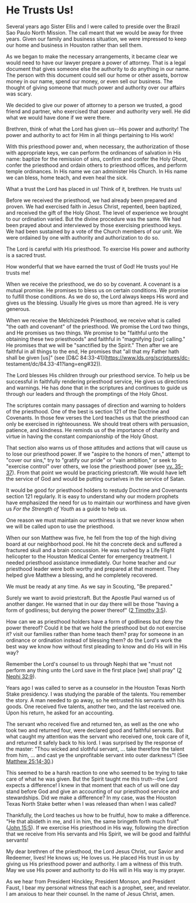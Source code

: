 # He Trusts Us!

Several years ago Sister Ellis and I were called to preside over the Brazil
Sao Paulo North Mission. The call meant that we would be away for three years.
Given our family and business situation, we were impressed to keep our home
and business in Houston rather than sell them.

As we began to make the necessary arrangements, it became clear we would need
to have our lawyer prepare a power of attorney. That is a legal document that
gives someone else the authority to do anything in our name. The person with
this document could sell our home or other assets, borrow money in our name,
spend our money, or even sell our business. The thought of giving someone that
much power and authority over our affairs was scary.

We decided to give our power of attorney to a person we trusted, a good friend
and partner, who exercised that power and authority very well. He did what we
would have done if we were there.

Brethren, think of what the Lord has given us--His power and authority! The
power and authority to act for Him in all things pertaining to His work!

With this priesthood power and, when necessary, the authorization of those
with appropriate keys, we can perform the ordinances of salvation in His name:
baptize for the remission of sins, confirm and confer the Holy Ghost, confer
the priesthood and ordain others to priesthood offices, and perform temple
ordinances. In His name we can administer His Church. In His name we can
bless, home teach, and even heal the sick.

What a trust the Lord has placed in us! Think of it, brethren. He trusts us!

Before we received the priesthood, we had already been prepared and proven. We
had exercised faith in Jesus Christ, repented, been baptized, and received the
gift of the Holy Ghost. The level of experience we brought to our ordination
varied. But the divine procedure was the same. We had been prayed about and
interviewed by those exercising priesthood keys. We had been sustained by a
vote of the Church members of our unit. We were ordained by one with authority
and authorization to do so.

The Lord is careful with His priesthood. To exercise His power and authority
is a sacred trust.

How wonderful that we have earned the trust of God! He trusts you! He trusts
me!

When we receive the priesthood, we do so by covenant. A covenant is a mutual
promise. He promises to bless us on certain conditions. We promise to fulfill
those conditions. As we do so, the Lord always keeps His word and gives us the
blessing. Usually He gives us more than agreed. He is very generous.

When we receive the Melchizedek Priesthood, we receive what is called "the
oath and covenant" of the priesthood. We promise the Lord two things, and He
promises us two things. We promise to be "faithful unto the obtaining these
two priesthoods" and faithful in "magnifying [our] calling." He promises that
we will be "sanctified by the Spirit." Then after we are faithful in all
things to the end, He promises that "all that my Father hath shall be given
[us]" (see [D&amp;C 84:33-41](https://www.lds.org/scriptures/dc-
testament/dc/84.33-41?lang=eng#32)).

The Lord blesses His children through our priesthood service. To help us be
successful in faithfully rendering priesthood service, He gives us directions
and warnings. He has done that in the scriptures and continues to guide us
through our leaders and through the promptings of the Holy Ghost.

The scriptures contain many passages of direction and warning to holders of
the priesthood. One of the best is section 121 of the Doctrine and Covenants.
In those few verses the Lord teaches us that the priesthood can only be
exercised in righteousness. We should treat others with persuasion, patience,
and kindness. He reminds us of the importance of charity and virtue in having
the constant companionship of the Holy Ghost.

That section also warns us of those attitudes and actions that will cause us
to lose our priesthood power. If we "aspire to the honors of men," attempt to
"cover our sins," try to "gratify our pride" or "vain ambition," or seek to
"exercise control" over others, we lose the priesthood power (see [vv.
35-37](https://www.lds.org/scriptures/dc-testament/dc/121.35-37?lang=eng#34)).
From that point we would be practicing priestcraft. We would have left the
service of God and would be putting ourselves in the service of Satan.

It would be good for priesthood holders to restudy Doctrine and Covenants
section 121 regularly. It is easy to understand why our modern prophets have
emphasized the need for us to maintain our worthiness and have given us _For
the Strength of Youth_ as a guide to help us.

One reason we must maintain our worthiness is that we never know when we will
be called upon to use the priesthood.

When our son Matthew was five, he fell from the top of the high diving board
at our neighborhood pool. He hit the concrete deck and suffered a fractured
skull and a brain concussion. He was rushed by a Life Flight helicopter to the
Houston Medical Center for emergency treatment. I needed priesthood assistance
immediately. Our home teacher and our priesthood leader were both worthy and
prepared at that moment. They helped give Matthew a blessing, and he
completely recovered.

We must be ready at any time. As we say in Scouting, "Be prepared."

Surely we want to avoid priestcraft. But the Apostle Paul warned us of another
danger. He warned that in our day there will be those "having a form of
godliness; but denying the power thereof" ([2 Timothy
3:5](https://www.lds.org/scriptures/nt/2-tim/3.5?lang=eng#4)).

How can we as priesthood holders have a form of godliness but deny the power
thereof? Could it be that we hold the priesthood but do not exercise it? visit
our families rather than home teach them? pray for someone in an ordinance or
ordination instead of blessing them? do the Lord's work the best way we know
how without first pleading to know and do His will in His way?

Remember the Lord's counsel to us through Nephi that we "must not perform any
thing unto the Lord save in the first place [we] shall pray" ([2 Nephi
32:9](https://www.lds.org/scriptures/bofm/2-ne/32.9?lang=eng#8)).

Years ago I was called to serve as a counselor in the Houston Texas North
Stake presidency. I was studying the parable of the talents. You remember the
story. A man needed to go away, so he entrusted his servants with his goods.
One received five talents, another two, and the last received one. Upon his
return, he asked for an accounting.

The servant who received five and returned ten, as well as the one who took
two and returned four, were declared good and faithful servants. But what
caught my attention was the servant who received one, took care of it, and
returned it safely back to his lord. I was surprised by the response of the
master: "Thou wicked and slothful servant, ... take therefore the talent from
him, ... and cast ye the unprofitable servant into outer darkness"! (See
[Matthew
25:14-30](https://www.lds.org/scriptures/nt/matt/25.14-30?lang=eng#13).)

This seemed to be a harsh reaction to one who seemed to be trying to take care
of what he was given. But the Spirit taught me this truth--the Lord expects a
difference! I knew in that moment that each of us will one day stand before
God and give an accounting of our priesthood service and stewardships. Did we
make a difference? In my case, was the Houston Texas North Stake better when I
was released than when I was called?

Thankfully, the Lord teaches us how to be fruitful, how to make a difference.
"He that abideth in me, and I in him, the same bringeth forth much fruit"
([John 15:5](https://www.lds.org/scriptures/nt/john/15.5?lang=eng#4)). If we
exercise His priesthood in His way, following the direction that we receive
from His servants and His Spirit, we will be good and faithful servants!

My dear brethren of the priesthood, the Lord Jesus Christ, our Savior and
Redeemer, lives! He knows us; He loves us. He placed His trust in us by giving
us His priesthood power and authority. I am a witness of this truth. May we
use His power and authority to do His will in His way is my prayer.

As we hear from President Hinckley, President Monson, and President Faust, I
bear my personal witness that each is a prophet, seer, and revelator. I am
anxious to hear their counsel. In the name of Jesus Christ, amen.

